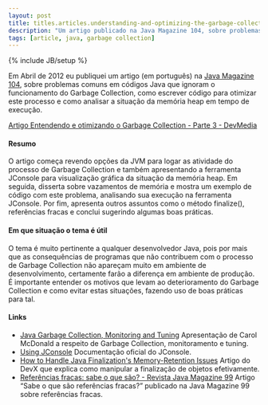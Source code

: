 ```yaml
---
layout: post
title: titles.articles.understanding-and-optimizing-the-garbage-collection-part-3
description: "Um artigo publicado na Java Magazine 104, sobre problemas comuns em códigos Java que ignoram o funcionamento do Garbage Collection, como escrever código para otimizar este processo e como analisar a situação da memória heap em tempo de execução."
tags: [article, java, garbage collection]
---
```

{% include JB/setup %}

Em Abril de 2012 eu publiquei um artigo (em português) na [Java Magazine 104](http://www.devmedia.com.br/revista-java-magazine-104/24723), sobre problemas comuns em códigos Java que ignoram o funcionamento do Garbage Collection, como escrever código para otimizar este processo e como analisar a situação da memória heap em tempo de execução.

[Artigo Entendendo e otimizando o Garbage Collection - Parte 3 - DevMedia](http://www.devmedia.com.br/entendendo-e-otimizando-o-garbage-collection-revista-java-magazine-104-parte-3/24725)

#### Resumo
O artigo começa revendo opções da JVM para logar as atividade do processo de Garbage Collection e também apresentando a ferramenta JConsole para visualização gráfica da situação da memória heap. Em seguida, disserta sobre vazamentos de memória e mostra um exemplo de código com este problema, analisando sua execução na ferramenta JConsole. Por fim, apresenta outros assuntos como o método finalize(), referências fracas e conclui sugerindo algumas boas práticas.

#### Em que situação o tema é útil
O tema é muito pertinente a qualquer desenvolvedor Java, pois por mais que as consequências de programas que não contribuem com o processo de Garbage Collection não apareçam muito em ambiente de desenvolvimento, certamente farão a diferença em ambiente de produção. É importante entender os motivos que levam ao deterioramento do Garbage Collection e como evitar estas situações, fazendo uso de boas práticas para tal.

#### Links
 * [Java Garbage Collection, Monitoring and Tuning](http://www.slideshare.net/caroljmcdonald/java-garbage-collection-monitoring-and-tuning) Apresentação de Carol McDonald a respeito de Garbage Collection, monitoramento e tuning.
 * [Using JConsole](http://docs.oracle.com/javase/1.5.0/docs/guide/management/jconsole.html) Documentação oficial do JConsole.
 * [How to Handle Java Finalization's Memory-Retention Issues](http://www.devx.com/Java/Article/30192) Artigo do DevX que explica como manipular a finalização de objetos efetivamente.
 * [Referências fracas: sabe o que são? - Revista Java Magazine 99](http://www.devmedia.com.br/referencias-fracas-sabe-o-que-sao-revista-java-magazine-99/23308) Artigo “Sabe o que são referências fracas?” publicado na Java Magazine 99 sobre referências fracas.
